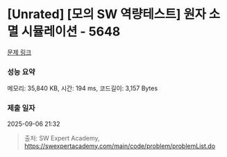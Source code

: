 # [Unrated] [모의 SW 역량테스트] 원자 소멸 시뮬레이션 - 5648 

[문제 링크](https://swexpertacademy.com/main/code/problem/problemDetail.do?contestProbId=AWXRFInKex8DFAUo) 

### 성능 요약

메모리: 35,840 KB, 시간: 194 ms, 코드길이: 3,157 Bytes

### 제출 일자

2025-09-06 21:32



> 출처: SW Expert Academy, https://swexpertacademy.com/main/code/problem/problemList.do